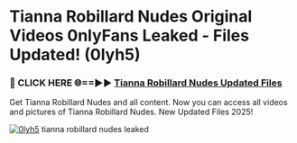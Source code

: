 # Tianna Robillard Nudes Original Videos 0nlyFans Leaked - Files Updated! (0lyh5)

<h3>🔴 CLICK HERE 🌐==►► <a href="https://tinyurl.com/yrmya6cz" rel="nofollow">Tianna Robillard Nudes Updated Files</a></h3>

Get Tianna Robillard Nudes and all content. Now you can access all videos and pictures of Tianna Robillard Nudes. New Updated Files 2025!

[![0lyh5](https://i.imgur.com/FMdXYCs.gif)](https://tinyurl.com/yrmya6cz)
tianna robillard nudes leaked